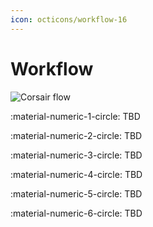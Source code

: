 ```yaml
---
icon: octicons/workflow-16
---
```


# Workflow

<img src="/assets/images/flow.drawio.svg" alt="Corsair flow" class="invert-on-slate">

:material-numeric-1-circle: TBD


:material-numeric-2-circle: TBD


:material-numeric-3-circle: TBD


:material-numeric-4-circle: TBD


:material-numeric-5-circle: TBD


:material-numeric-6-circle: TBD
